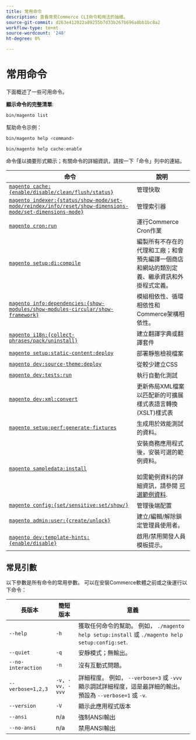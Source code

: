 ```yaml
---
title: 常用命令
description: 查看常見Commerce CLI命令和用法的抽樣。
source-git-commit: d263e412022a89255b7d33b267b696a8bb1bc8a2
workflow-type: tm+mt
source-wordcount: '248'
ht-degree: 0%

---
```



# 常用命令

下面概述了一些可用命令。

**顯示命令的完整清單**:

```bash
bin/magento list
```

幫助命令示例：

```bash
bin/magento help <command>
```

```bash
bin/magento help cache:enable
```

命令僅以摘要形式顯示；有關命令的詳細資訊，請按一下「命令」列中的連結。

| 命令 | 說明 |
|--- |--- |
| [`magento cache:{enable/disable/clean/flush/status}`](../cli/manage-cache.md) | 管理快取 |
| [`magento indexer:{status/show-mode/set-mode/reindex/info/reset/show-dimensions-mode/set-dimensions-mode}`](../cli/manage-indexers.md) | 管理索引器 |
| [`magento cron:run`](../cli/configure-cron-jobs.md) | 運行Commerce Cron作業 |
| [`magento setup:di:compile`](../cli/code-compiler.md) | 編製所有不存在的代理和工廠；和會預先編譯一個商店和網站的類別定義、繼承資訊和外掛程式定義。 |
| [`magento info:dependencies:{show-modules/show-modules-circular/show-framework}`](../cli/dependency-reports.md) | 模組相依性、循環相依性和Commerce架構相依性。 |
| [`magento i18n:{collect-phrases/pack/uninstall}`](../cli/localization.md) | 建立翻譯字典或翻譯套件 |
| [`magento setup:static-content:deploy`](../cli/static-view-file-deployment.md) | 部署靜態檢視檔案 |
| [`magento dev:source-theme:deploy`](../cli/create-symlinks.md) | 從較少建立CSS |
| [`magento dev:tests:run`](../cli/unit-tests.md) | 執行自動化測試 |
| [`magento dev:xml:convert`](../cli/convert-layout-files.md) | 更新佈局XML檔案以匹配新的可擴展樣式表語言轉換(XSLT)樣式表 |
| [`magento setup:perf:generate-fixtures`](../cli/generate-data.md) | 生成用於效能測試的資料。 |
| [`magento sampledata:install`](../../installation/sample-data/overview.md) | 安裝商務應用程式後，安裝可選的範例資料。<br><br>如需範例資料的詳細資訊，請參閱 [可選範例資料](../../installation/sample-data/overview.md). |
| [`magento config:{set/sensitive:set/show/}`](../cli/set-configuration-values.md) | 管理後端配置 |
| [`magento admin:user:{create/unlock}`](../../installation/tutorials/admin.md#create-edit-or-unloack-an-administrator-account) | 建立/編輯/解除鎖定管理員使用者。 |
| [`magento dev:template-hints:{enable/disable}`](https://developer.adobe.com/commerce/frontend-core/guide/themes/debug/) | 啟用/禁用開發人員模板提示。 |

## 常見引數

以下參數是所有命令的常用參數。 可以在安裝Commerce軟體之前或之後運行以下命令：

| 長版本 | 簡短版本 | 意義 |
|--- |--- |--- |
| `--help` | `-h` | 獲取任何命令的幫助。 例如， `./magento help setup:install` 或 `./magento help setup:config:set`. |
| `--quiet` | `-q` | 安靜模式；無輸出。 |
| `--no-interaction` | `-n` | 沒有互動式問題。 |
| `--verbose=1,2,3` | `-v, -vv, -vvv` | 詳細程度。 例如， `--verbose=3` 或 `-vvv` 顯示調試詳細程度，這是最詳細的輸出。 預設為 `--verbose=1` 或 `-v`. |
| `--version` | `-V` | 顯示此應用程式版本 |
| `--ansi` | n/a | 強制ANSI輸出 |
| `--no-ansi` | n/a | 禁用ANSI輸出 |
